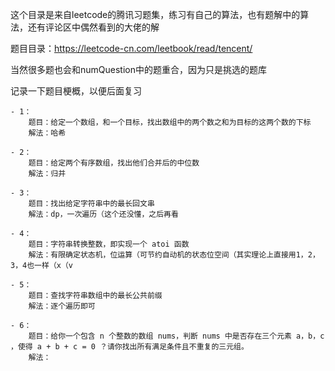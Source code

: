 这个目录是来自leetcode的腾讯习题集，练习有自己的算法，也有题解中的算法，还有评论区中偶然看到的大佬的解

题目目录：https://leetcode-cn.com/leetbook/read/tencent/

当然很多题也会和numQuestion中的题重合，因为只是挑选的题库

记录一下题目梗概，以便后面复习

    - 1：   
        题目：给定一个数组，和一个目标，找出数组中的两个数之和为目标的这两个数的下标
        解法：哈希

    - 2：
        题目：给定两个有序数组，找出他们合并后的中位数
        解法：归并

    - 3：
        题目：找出给定字符串中的最长回文串
        解法：dp，一次遍历（这个还没懂，之后再看

    - 4：
        题目：字符串转换整数，即实现一个 atoi 函数
        解法：有限确定状态机，位运算（可节约自动机的状态位空间（其实理论上直接用1，2，3，4也一样（x（v

    - 5：
        题目：查找字符串数组中的最长公共前缀
        解法：逐个遍历即可

    - 6：
        题目：给你一个包含 n 个整数的数组 nums，判断 nums 中是否存在三个元素 a，b，c ，使得 a + b + c = 0 ？请你找出所有满足条件且不重复的三元组。
        解法：